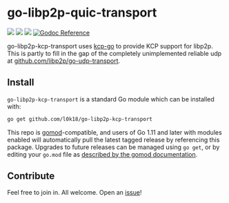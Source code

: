 # go-libp2p-quic-transport

[![](https://img.shields.io/badge/made%20by-Protocol%20Labs-blue.svg?style=flat-square)](https://protocol.ai)
[![](https://img.shields.io/badge/project-libp2p-yellow.svg?style=flat-square)](https://libp2p.io/)
[![](https://img.shields.io/badge/freenode-%23libp2p-yellow.svg?style=flat-square)](http://webchat.freenode.net/?channels=%23libp2p)
[![Godoc Reference](https://img.shields.io/badge/godoc-reference-blue.svg?style=flat-square)](https://godoc.org/github.com/l0k18/go-libp2p-kcp-transport)

go-libp2p-kcp-transport uses [kcp-go](https://github.com/xtaci/kcp-go) to provide KCP support for libp2p. This is partly to fill in the gap of the completely unimplemented reliable udp at [github.com/libp2p/go-udp-transport](https://github.com/libp2p/go-udp-transport).

## Install

`go-libp2p-kcp-transport` is a standard Go module which can be installed with:

```sh
go get github.com/l0k18/go-libp2p-kcp-transport
```

This repo is [gomod](https://github.com/golang/go/wiki/Modules)-compatible, and users of
Go 1.11 and later with modules enabled will automatically pull the latest tagged release
by referencing this package. Upgrades to future releases can be managed using `go get`,
or by editing your `go.mod` file as [described by the gomod documentation](https://github.com/golang/go/wiki/Modules#how-to-upgrade-and-downgrade-dependencies).

## Contribute

Feel free to join in. All welcome. Open an [issue](https://github.com/l0k18/go-libp2p-kcp-transport/issues)!
